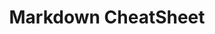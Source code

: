 ---
title: Markdown CheatSheet 
description: ''
position: 7
category: Learn Basics of Markdown Language
---